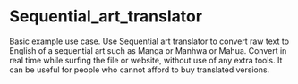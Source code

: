 # Sequential_art_translator
Basic example use case.
Use Sequential art translator to convert raw text to English of a sequential art such as Manga or Manhwa or Mahua. Convert in real time while surfing the file or website, without use of any extra tools.
It can be useful for people who cannot afford to buy translated versions.
